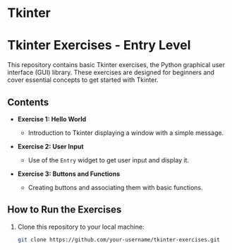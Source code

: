 # Tkinter

# Tkinter Exercises - Entry Level

This repository contains basic Tkinter exercises, the Python graphical user interface (GUI) library. These exercises are designed for beginners and cover essential concepts to get started with Tkinter.

## Contents

- **Exercise 1: Hello World**
  - Introduction to Tkinter displaying a window with a simple message.

- **Exercise 2: User Input**
  - Use of the `Entry` widget to get user input and display it.

- **Exercise 3: Buttons and Functions**
  - Creating buttons and associating them with basic functions.

## How to Run the Exercises

1. Clone this repository to your local machine:
   ```bash
   git clone https://github.com/your-username/tkinter-exercises.git

